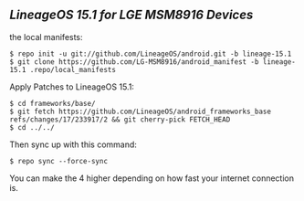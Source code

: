 _LineageOS 15.1 for LGE MSM8916 Devices_
---------------------------

the local manifests:

	$ repo init -u git://github.com/LineageOS/android.git -b lineage-15.1
	$ git clone https://github.com/LG-MSM8916/android_manifest -b lineage-15.1 .repo/local_manifests

Apply Patches to LineageOS 15.1:

	$ cd frameworks/base/
	$ git fetch https://github.com/LineageOS/android_frameworks_base refs/changes/17/233917/2 && git cherry-pick FETCH_HEAD
	$ cd ../../

Then sync up with this command:

	$ repo sync --force-sync
	
You can make the 4 higher depending on how fast your internet connection is. 

